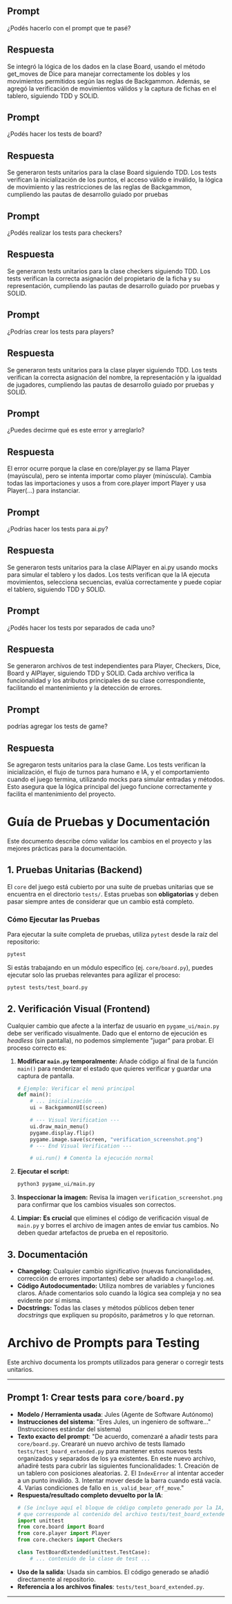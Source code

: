 ## Prompt

¿Podés hacerlo con el prompt que te pasé?

## Respuesta

Se integró la lógica de los dados en la clase Board, usando el método get_moves de Dice para manejar correctamente los dobles y los movimientos permitidos según las reglas de Backgammon. Además, se agregó la verificación de movimientos válidos y la captura de fichas en el tablero, siguiendo TDD y SOLID.

## Prompt

¿Podés hacer los tests de board?

## Respuesta

Se generaron tests unitarios para la clase Board siguiendo TDD. Los tests verifican la inicialización de los puntos, el acceso válido e inválido, la lógica de movimiento y las restricciones de las reglas de Backgammon, cumpliendo las pautas de desarrollo guiado por pruebas

## Prompt

¿Podés realizar los tests para checkers?

## Respuesta

Se generaron tests unitarios para la clase checkers siguiendo TDD. Los tests verifican la correcta asignación del propietario de la ficha y su representación, cumpliendo las pautas de desarrollo guiado por pruebas y SOLID.

## Prompt

¿Podrías crear los tests para players?

## Respuesta

Se generaron tests unitarios para la clase player siguiendo TDD. Los tests verifican la correcta asignación del nombre, la representación y la igualdad de jugadores, cumpliendo las pautas de desarrollo guiado por pruebas y SOLID.

## Prompt

¿Puedes decirme qué es este error y arreglarlo?

## Respuesta

El error ocurre porque la clase en core/player.py se llama Player (mayúscula), pero se intenta importar como player (minúscula). Cambia todas las importaciones y usos a from core.player import Player y usa Player(...) para instanciar.

## Prompt

¿Podrías hacer los tests para ai.py?

## Respuesta

Se generaron tests unitarios para la clase AIPlayer en ai.py usando mocks para simular el tablero y los dados. Los tests verifican que la IA ejecuta movimientos, selecciona secuencias, evalúa correctamente y puede copiar el tablero, siguiendo TDD y SOLID.

## Prompt

¿Podés hacer los tests por separados de cada uno?

## Respuesta

Se generaron archivos de test independientes para Player, Checkers, Dice, Board y AIPlayer, siguiendo TDD y SOLID. Cada archivo verifica la funcionalidad y los atributos principales de su clase correspondiente, facilitando el mantenimiento y la detección de errores.

## Prompt

podrías agregar los tests de game?

## Respuesta

Se agregaron tests unitarios para la clase Game. Los tests verifican la inicialización, el flujo de turnos para humano e IA, y el comportamiento cuando el juego termina, utilizando mocks para simular entradas y métodos. Esto asegura que la lógica principal del juego funcione correctamente y facilita el mantenimiento del proyecto.

# Guía de Pruebas y Documentación

Este documento describe cómo validar los cambios en el proyecto y las mejores prácticas para la documentación.

## 1. Pruebas Unitarias (Backend)

El `core` del juego está cubierto por una suite de pruebas unitarias que se encuentra en el directorio `tests/`. Estas pruebas son **obligatorias** y deben pasar siempre antes de considerar que un cambio está completo.

### Cómo Ejecutar las Pruebas

Para ejecutar la suite completa de pruebas, utiliza `pytest` desde la raíz del repositorio:

```bash
pytest
```

Si estás trabajando en un módulo específico (ej. `core/board.py`), puedes ejecutar solo las pruebas relevantes para agilizar el proceso:

```bash
pytest tests/test_board.py
```

## 2. Verificación Visual (Frontend)

Cualquier cambio que afecte a la interfaz de usuario en `pygame_ui/main.py` debe ser verificado visualmente. Dado que el entorno de ejecución es *headless* (sin pantalla), no podemos simplemente "jugar" para probar. El proceso correcto es:

1.  **Modificar `main.py` temporalmente:** Añade código al final de la función `main()` para renderizar el estado que quieres verificar y guardar una captura de pantalla.

    ```python
    # Ejemplo: Verificar el menú principal
    def main():
        # ... inicialización ...
        ui = BackgammonUI(screen)

        # --- Visual Verification ---
        ui.draw_main_menu()
        pygame.display.flip()
        pygame.image.save(screen, "verification_screenshot.png")
        # --- End Visual Verification ---

        # ui.run() # Comenta la ejecución normal
    ```

2.  **Ejecutar el script:**

    ```bash
    python3 pygame_ui/main.py
    ```

3.  **Inspeccionar la imagen:** Revisa la imagen `verification_screenshot.png` para confirmar que los cambios visuales son correctos.

4.  **Limpiar:** **Es crucial** que elimines el código de verificación visual de `main.py` y borres el archivo de imagen antes de enviar tus cambios. No deben quedar artefactos de prueba en el repositorio.

## 3. Documentación

- **Changelog:** Cualquier cambio significativo (nuevas funcionalidades, corrección de errores importantes) debe ser añadido a `changelog.md`.
- **Código Autodocumentado:** Utiliza nombres de variables y funciones claros. Añade comentarios solo cuando la lógica sea compleja y no sea evidente por sí misma.
- **Docstrings:** Todas las clases y métodos públicos deben tener *docstrings* que expliquen su propósito, parámetros y lo que retornan.

# Archivo de Prompts para Testing

Este archivo documenta los prompts utilizados para generar o corregir tests unitarios.

---

## Prompt 1: Crear tests para `core/board.py`

- **Modelo / Herramienta usada**: Jules (Agente de Software Autónomo)
- **Instrucciones del sistema**: "Eres Jules, un ingeniero de software..." (Instrucciones estándar del sistema)
- **Texto exacto del prompt**: "De acuerdo, comenzaré a añadir tests para `core/board.py`. Creararé un nuevo archivo de tests llamado `tests/test_board_extended.py` para mantener estos nuevos tests organizados y separados de los ya existentes. En este nuevo archivo, añadiré tests para cubrir las siguientes funcionalidades: 1. Creación de un tablero con posiciones aleatorias. 2. El `IndexError` al intentar acceder a un punto inválido. 3. Intentar mover desde la barra cuando está vacía. 4. Varias condiciones de fallo en `is_valid_bear_off_move`."
- **Respuesta/resultado completo devuelto por la IA**: 
  ```python
  # (Se incluye aquí el bloque de código completo generado por la IA,
  # que corresponde al contenido del archivo tests/test_board_extended.py)
  import unittest
  from core.board import Board
  from core.player import Player
  from core.checkers import Checkers

  class TestBoardExtended(unittest.TestCase):
      # ... contenido de la clase de test ...
  ```
- **Uso de la salida**: Usada sin cambios. El código generado se añadió directamente al repositorio.
- **Referencia a los archivos finales**: `tests/test_board_extended.py`.

---
